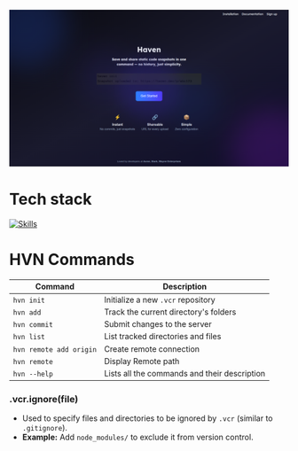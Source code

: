 ![Alt text](https://raw.githubusercontent.com/prasannashrestha011/ImageRepository/main/uploads/Screenshot%20from%202025-04-17%2013-32-00.png)

# Tech stack
[![Skills](https://skillicons.dev/icons?i=nextjs,django,postgres,redis)]()

# HVN Commands

| Command                      | Description                                      |
|------------------------------|--------------------------------------------------|
| `hvn init`                   | Initialize a new `.vcr` repository               |
| `hvn add`                    | Track the current directory's folders            |
| `hvn commit`                 | Submit changes to the server                     |
| `hvn list`                   | List tracked directories and files               |
| `hvn remote add origin`      | Create remote connection                         |
| `hvn remote`                 | Display Remote path                              |
| `hvn --help`                 | Lists all the commands and their description     |

### .vcr.ignore(file)
- Used to specify files and directories to be ignored by `.vcr` (similar to `.gitignore`).
- **Example:** Add `node_modules/` to exclude it from version control.
